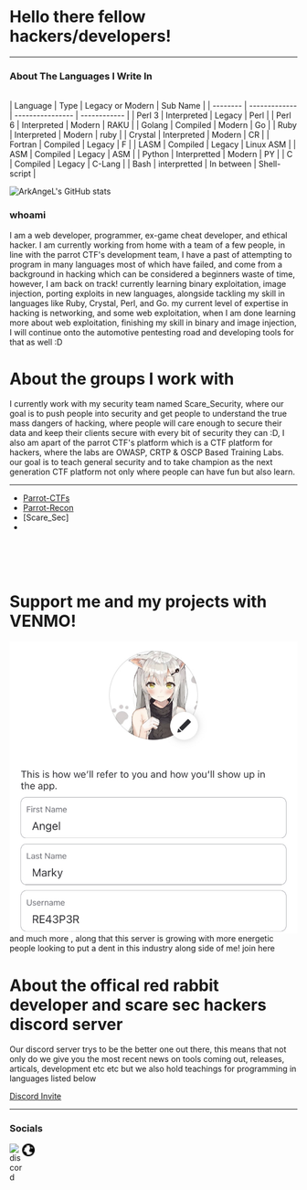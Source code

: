 # Hello there fellow hackers/developers!

<hr>

### About The Languages I Write In 
<br />
| Language | Type          | Legacy or Modern |  Sub Name    |
| -------- | ------------- | ---------------- | ------------ |
| Perl 3   | Interpreted   |     Legacy       |    Perl      |
| Perl 6   | Interpreted   |     Modern       |    RAKU      |
| Golang   | Compiled      |     Modern       |    Go        |
| Ruby     | Interpreted   |     Modern       |    ruby      |
| Crystal  | Interpreted   |     Modern       |    CR        |
| Fortran  | Compiled      |     Legacy       |     F        |
| LASM     | Compiled      |     Legacy       | Linux ASM    | 
| ASM      | Compiled      |     Legacy       |    ASM       |
| Python   | Interpretted  |     Modern       |    PY        |
| C        | Compiled      |     Legacy       |    C-Lang    |
| Bash     | interpretted  |     In between   | Shell-script |

<br />

![ArkAngeL's GitHub stats](https://github-readme-stats.vercel.app/api?username=ArkAngeL43&show_icons=true&theme=tokyonight) <br />

<!-- application error in this app
![ArkAngeL's github activity graph](https://activity-graph.herokuapp.com/graph?username=ArkAngeL43&theme=react-dark)](https://github.com/ArkAngeL43)
-->
### whoami

I am a web developer, programmer, ex-game cheat developer, and ethical hacker. I am currently working from home with a team of a few people, in line with the parrot CTF's development team, I have a past of attempting to program in many languages most of which have failed, and come from a background in hacking which can be considered a beginners waste of time, however, I am back on track! currently learning binary exploitation, image injection, porting exploits in new languages, alongside tackling my skill in languages like Ruby, Crystal, Perl, and Go. my current level of expertise in hacking is networking, and some web exploitation, when I am done learning more about web exploitation, finishing my skill in binary and image injection, I will continue onto the automotive pentesting road and developing tools for that as well :D


# About the groups I work with

I currently work with my security team named Scare_Security, where our goal is to push people into security and get people to understand the true mass dangers of hacking, where people will care enough to secure their data and keep their clients secure with every bit of security they can :D, I also am apart of the parrot CTF's platform which is a CTF platform for hackers, where the labs are OWASP, CRTP & OSCP Based Training Labs. our goal is to teach general security and to take champion as the next generation CTF platform not only where people can have fun but also learn. 

---

* [Parrot-CTFs](https://github.com/Parrot-CTFs)
* [Parrot-Recon](https://github.com/parrotassassin15/parrot-recon)
* [Scare_Sec]
* 

<!--
| Language Name |
| ------------- |
| Lua           |
| Ruby          |
| Golang        |
| HTML          |
| CSS           |
| JavaScript    |
| Java          |
| Fortran       |
| PS1-2         |
| BASH          |
| BATCH         |
| PHP           |
| C             |
| C++           |
| C#            |
| Objective-C   |
| Unix  ASM     |
| Linux ASM     |
| WIN   ASM     |
| Perl3-5       |
| RAKU          |
| R             | 
| Rust          |
| SQL           |
| ect           |
-->



<br>
<br>
<br>

<h1>Support me and my projects with VENMO!</h1>

<img src="ven.png" align="right" />


and much more , along that this server is growing with more energetic people looking to put a dent in this industry along side of me! join here
# About the offical red rabbit developer and scare sec hackers discord server 

Our discord server trys to be the better one out there, this means that not only do we give you the most recent news on tools coming out, releases, articals, development etc etc but we also hold teachings for programming in languages listed below 

[Discord Invite]()

---

### Socials
[<img align="left" alt="discord" width="22px" src="https://cdn.jsdelivr.net/npm/simple-icons@v3/icons/discord.svg" />][Discord]
[<img align="left" alt="linkedin" width="22px" src="https://raw.githubusercontent.com/iconic/open-iconic/master/svg/globe.svg" />][Website]


[Website]: https://parrot-ctfs.com
[Discord]: https://discord.gg/fEWXZyEzSe
